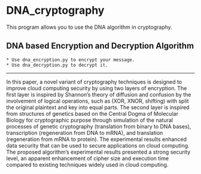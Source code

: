 # DNA_cryptography
This program allows you to use the DNA algorithm in cryptography. 

## DNA based Encryption and Decryption Algorithm

    * Use dna_encryption.py to encrypt your message.
    * Use dna_decryption.py to decrypt it.
----------------------------------------------------------------
In this paper, a novel variant of cryptography techniques is designed to improve cloud computing security by using two layers of encryption. The first layer is inspired by Shannon’s theory of diffusion and confusion by the involvement of logical operations, such as (XOR, XNOR, shifting) with split the original plaintext and key into equal parts. The second layer is inspired from structures of genetics based on the Central Dogma of Molecular Biology for cryptographic purpose through simulation of the natural processes of genetic cryptography (translation from binary to DNA bases), transcription (regeneration from DNA to mRNA), and translation (regeneration from mRNA to protein). The experimental results enhanced data security that can be used to secure applications on cloud computing. The proposed algorithm’s experimental results presented a strong security level, an apparent enhancement of cipher size and execution time compared to existing techniques widely used in cloud computing.
